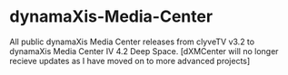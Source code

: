 # dynamaXis-Media-Center
All public dynamaXis Media Center releases from clyveTV v3.2 to dynamaXis Media Center IV 4.2 Deep Space. [dXMCenter will no longer recieve updates as I have moved on to more advanced projects]

